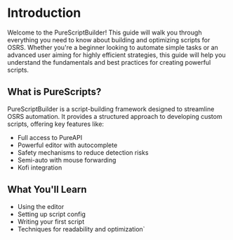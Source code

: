 # Introduction
Welcome to the PureScriptBuilder! This guide will walk you through everything you need to know about building and optimizing scripts for OSRS. Whether you're a beginner looking to automate simple tasks or an advanced user aiming for highly efficient strategies, this guide will help you understand the fundamentals and best practices for creating powerful scripts.

## What is PureScripts?
PureScriptBuilder is a script-building framework designed to streamline OSRS automation. It provides a structured approach to developing custom scripts, offering key features like:
- Full access to PureAPI
- Powerful editor with autocomplete
- Safety mechanisms to reduce detection risks
- Semi-auto with mouse forwarding
- Kofi integration

## What You'll Learn
- Using the editor
- Setting up script config
- Writing your first script
- Techniques for readability and optimization`